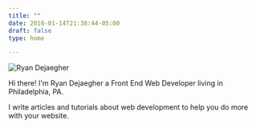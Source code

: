 ```yaml
---
title: ""
date: 2018-01-14T21:38:44-05:00
draft: false
type: home

---
```


<div class="max-w-lg">

![Ryan Dejaegher](/uploads/ryan-dejaegher-about.jpg)

</div>

Hi there! I'm Ryan Dejaegher a Front End Web Developer living in Philadelphia, PA. 

I write articles and tutorials about web development to help you do more with your website. 

<div x-data>
    <div x-text="'yo'"></div>
</div>

